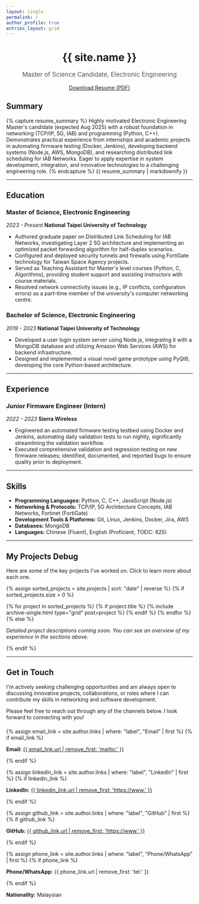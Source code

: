 ```yaml
---
layout: single
permalink: /
author_profile: true
entries_layout: grid
---
```


<div style="text-align: center; margin-bottom: 2em;">
  <h1>{{ site.name }}</h1>
  <p class="lead" style="font-size: 1.2em; color: #555;">Master of Science Candidate, Electronic Engineering</p>
  <p style="margin-top: 1em;">
    <a href="{{ "/assets/Resume_Lucas.pdf" | relative_url }}" class="btn btn--success btn--large" target="_blank" download>Download Resume (PDF)</a>
  </p>
</div>

## Summary
{% capture resume_summary %}
Highly motivated Electronic Engineering Master's candidate (expected Aug 2025) with a robust foundation in networking (TCP/IP, 5G, IAB) and programming (Python, C++). Demonstrates practical experience from internships and academic projects in automating firmware testing (Docker, Jenkins), developing backend systems (Node.js, AWS, MongoDB), and researching distributed link scheduling for IAB Networks. Eager to apply expertise in system development, integration, and innovative technologies to a challenging engineering role.
{% endcapture %}
{{ resume_summary | markdownify }}

---

## Education

### Master of Science, Electronic Engineering
*2023 - Present*
**National Taipei University of Technology**
*   Authored graduate paper on Distributed Link Scheduling for IAB Networks, investigating Layer 2 5G architecture and implementing an optimized packet forwarding algorithm for half-duplex scenarios.
*   Configured and deployed security tunnels and firewalls using FortiGate technology for Taiwan Space Agency projects.
*   Served as Teaching Assistant for Master's level courses (Python, C, Algorithms), providing student support and assisting instructors with course materials.
*   Resolved network connectivity issues (e.g., IP conflicts, configuration errors) as a part-time member of the university's computer networking centre.

### Bachelor of Science, Electronic Engineering
*2019 - 2023*
**National Taipei University of Technology**
*   Developed a user login system server using Node.js, integrating it with a MongoDB database and utilizing Amazon Web Services (AWS) for backend infrastructure.
*   Designed and implemented a visual novel game prototype using PyQt6, developing the core Python-based architecture.

---

## Experience

### Junior Firmware Engineer (Intern)
*2022 - 2023*
**Sierra Wireless**
*   Engineered an automated firmware testing testbed using Docker and Jenkins, automating daily validation tests to run nightly, significantly streamlining the validation workflow.
*   Executed comprehensive validation and regression testing on new firmware releases; identified, documented, and reported bugs to ensure quality prior to deployment.

---

## Skills
*   **Programming Languages:** Python, C, C++, JavaScript (Node.js)
*   **Networking & Protocols:** TCP/IP, 5G Architecture Concepts, IAB Networks, Fortinet (FortiGate)
*   **Development Tools & Platforms:** Git, Linux, Jenkins, Docker, Jira, AWS
*   **Databases:** MongoDB
*   **Languages:** Chinese (Fluent), English (Proficient, TOEIC: 825)

---

<h2 id="my-projects">My Projects Debug</h2>
<p>Here are some of the key projects I've worked on. Click to learn more about each one.</p>

{% assign sorted_projects = site.projects | sort: "date" | reverse %}
{% if sorted_projects.size > 0 %}
  <div class="entries-grid">
    {% for project in sorted_projects %}
      {% if project.title %}
        {% include archive-single.html type="grid" post=project %}
      {% endif %}
    {% endfor %}
  </div>
{% else %}
  <p><em>Detailed project descriptions coming soon. You can see an overview of my experience in the sections above.</em></p>
{% endif %}

---

<h2 id="contact">Get in Touch</h2>
I'm actively seeking challenging opportunities and am always open to discussing innovative projects, collaborations, or roles where I can contribute my skills in networking and software development.

Please feel free to reach out through any of the channels below. I look forward to connecting with you!

<div class="contact-methods" style="margin-top: 1.5em;">
  {% assign email_link = site.author.links | where: "label", "Email" | first %}
  {% if email_link %}
  <p>
    <i class="fas fa-fw fa-envelope-square" aria-hidden="true"></i>
    <strong>Email:</strong> <a href="{{ email_link.url }}">{{ email_link.url | remove_first: 'mailto:' }}</a>
  </p>
  {% endif %}

  {% assign linkedin_link = site.author.links | where: "label", "LinkedIn" | first %}
  {% if linkedin_link %}
  <p>
    <i class="fab fa-fw fa-linkedin" aria-hidden="true"></i>
    <strong>LinkedIn:</strong> <a href="{{ linkedin_link.url }}" target="_blank" rel="noopener noreferrer">{{ linkedin_link.url | remove_first: 'https://www.' }}</a>
  </p>
  {% endif %}

  {% assign github_link = site.author.links | where: "label", "GitHub" | first %}
  {% if github_link %}
  <p>
    <i class="fab fa-fw fa-github" aria-hidden="true"></i>
    <strong>GitHub:</strong> <a href="{{ github_link.url }}" target="_blank" rel="noopener noreferrer">{{ github_link.url | remove_first: 'https://www.' }}</a>
  </p>
  {% endif %}

  {% assign phone_link = site.author.links | where: "label", "Phone/WhatsApp" | first %}
  {% if phone_link %}
  <p>
    <i class="fas fa-fw fa-phone-square-alt" aria-hidden="true"></i>
    <strong>Phone/WhatsApp:</strong> {{ phone_link.url | remove_first: 'tel:' }}
  </p>
  {% endif %}

  <p style="margin-top: 1em;">
    <i class="fas fa-fw fa-home" aria-hidden="true"></i>
    <strong>Nationality:</strong> Malaysian <!-- Assuming this is static or you add it to _config.yml -->
  </p>
</div>